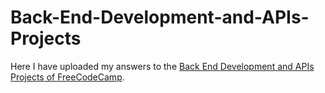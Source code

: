 # Back-End-Development-and-APIs-Projects
Here I have uploaded my answers to the [Back End Development and APIs Projects of FreeCodeCamp](https://www.freecodecamp.org/learn/back-end-development-and-apis/).
